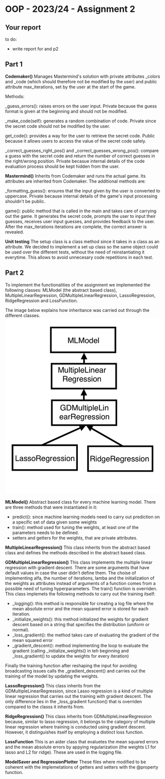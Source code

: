 # OOP - 2023/24 - Assignment 2


## Your report
to do:
- write report for and p2


## Part 1

**Codemaker()**
Manages Mastermind's solution with private attributes _colors and _code (which should therefore not be modified by the user) and public attribute max_iterations, set by the user at the start of the game.

Methods:

_guess_errors(): raises errors on the user input. Private because the guess format is given at the beginning and should not be modified.

_make_code(self): generates a random combination of code. Private since the secret code should not be modified by the user.

get_code(): provides a way for the user to retrieve the secret code. Public because it allows users to access the value of the secret code safely.

_correct_guesses_right_pos() and _correct_guesses_wrong_pos(): compare a guess with the secret code and return the number of correct guesses in the right/wrong position. Private becasue internal details of the code evaluation process should be kept hidden from the user.

**Mastermind()**
Inherits from Codemaker and runs the actual game. Its attributes are inherited from Codemaker.
The additional methods are:

_formatting_guess(): ensures that the input given by the user is converted to uppercase. Private because internal details of the game's input processing shouldn't be public.

game(): public method that is called in the main and takes care of carrying out the game. It generates the secret code, prompts the user to input their guesses, receives user input guesses, and provides feedback to the user. After the max_iterations iterations are complete, the correct answer is revealed.

**Unit testing**
The setup class is a class method since it takes in a class as an attribute. We decided to implement a set up class so the same object could be used over the different tests, without the need of reinstantiating it everytime. This allows to avoid unnecesary code repetitions in each test.
## Part 2
To implement the functionalities of the assignment we implemented the following classes: MLModel (the abstract based class), MultipleLinearRegression, GDMultipleLinearRegression, LassoRegression, RidgeRegression and LossFunction. 

The image below explains how inheritance was carried out through the different classes.
![Alt text](IMG_5A61A478F2FB-1.jpeg)

**MLModel()**
Abstract based class for every machine learning model. There are three methods that were instantiated in it:
- predict(): since machine learning models need to carry out prediction on a specific set of data given some weights
- train(): method used for tuning the weights, at least one of the parameters needs to be defined.
- setters and getters for the weights, that are private attributes.

**MultipleLinearRegression()**
This class inherits from the abstract based class and defines the methods described in the abstract based class. 

**GDMultipleLinearRegression()**
This class implements the multiple linear regression with gradient descent. There are some arguments that have default values in case the user didn't define them. The choise of implementing alfa, the number of iterations, lamba and the initialization of the weights as attributes instead of arguments of a function comes from a possible need of tuning hyperparameters.
The train() function is overriden. This class implemets the following methods to carry out the training itself:

- _logging(): this method is responsible for creating a log file where the mean absolute error and the mean squared error is stored for each iteration.
- _initialize_weights(): this method initialized the weights for gradient descent based on a string that specifies the distribution (uniform or normal). 
- _loss_gradient(): the method takes care of evaluating the gradient of the mean squared error
- _gradient_descent(): method implementing the loop to evaluate the gradient (calling _initialize_weights() in teh beginning and _loss_gradient() to update the weights for every iteration)

Finally the training function after reshaping the input for avoiding broadcasting issues calls the _gradient_descent() and carries out the training of the model by updating the weights.

**LassoRegression()**
This class inherits from the GDMultipleLinearRegression, since Lasso regression is a kind of multiple linear regression that carries out the training with gradient descent.
The only difference lies in the _loss_gradient function() that is overriden compared to the classs it inherits from.

**RidgeRegression()**
This class inherits from GDMultipleLinearRegression because, similar to lasso regression, it belongs to the category of multiple linear regression where training is conducted using gradient descent. However, it distinguishes itself by employing a distinct loss function.

**LossFunction**
This is an aider class that evaluetes the mean squared errors and the mean absolute errors by appying regularization (the weights L1 for lasso and L2 for ridge). These are used in the logging file.

**ModelSaver and RegressionPlotter**
These files where modified to be coherent with the implemetations of getters and setters with the @property function.
